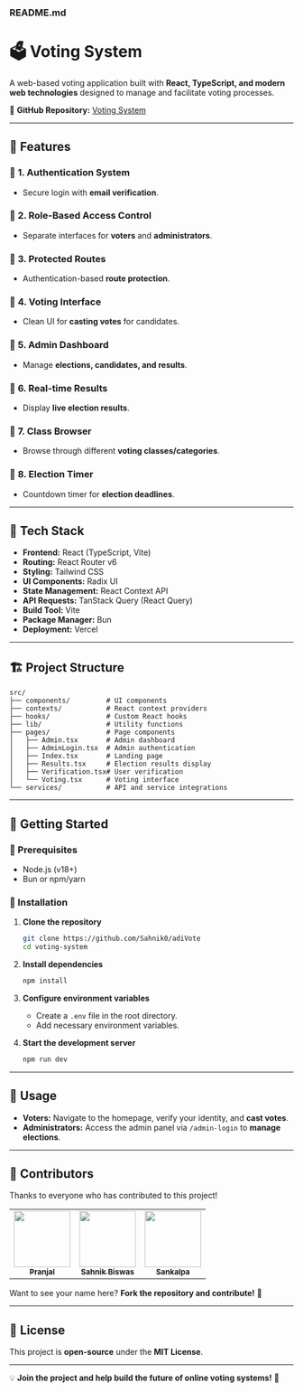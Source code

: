 ### **README.md**  

# 🗳️ Voting System  

A web-based voting application built with **React, TypeScript, and modern web technologies** designed to manage and facilitate voting processes.  

🔗 **GitHub Repository:** [Voting System](https://github.com/Sahnik0/adiVote)  

---

## 🚀 Features  

### 🔹 **1. Authentication System**  
- Secure login with **email verification**.  

### 🔹 **2. Role-Based Access Control**  
- Separate interfaces for **voters** and **administrators**.  

### 🔹 **3. Protected Routes**  
- Authentication-based **route protection**.  

### 🔹 **4. Voting Interface**  
- Clean UI for **casting votes** for candidates.  

### 🔹 **5. Admin Dashboard**  
- Manage **elections, candidates, and results**.  

### 🔹 **6. Real-time Results**  
- Display **live election results**.  

### 🔹 **7. Class Browser**  
- Browse through different **voting classes/categories**.  

### 🔹 **8. Election Timer**  
- Countdown timer for **election deadlines**.  

---

## 🔧 Tech Stack  

- **Frontend:** React (TypeScript, Vite)  
- **Routing:** React Router v6  
- **Styling:** Tailwind CSS  
- **UI Components:** Radix UI  
- **State Management:** React Context API  
- **API Requests:** TanStack Query (React Query)  
- **Build Tool:** Vite  
- **Package Manager:** Bun  
- **Deployment:** Vercel  

---

## 🏗️ Project Structure  

```
src/
├── components/         # UI components
├── contexts/           # React context providers
├── hooks/              # Custom React hooks
├── lib/                # Utility functions
├── pages/              # Page components
│   ├── Admin.tsx       # Admin dashboard
│   ├── AdminLogin.tsx  # Admin authentication
│   ├── Index.tsx       # Landing page
│   ├── Results.tsx     # Election results display
│   ├── Verification.tsx# User verification
│   └── Voting.tsx      # Voting interface
└── services/           # API and service integrations
```

---

## 🎯 Getting Started  

### 🔑 Prerequisites  
- Node.js (v18+)  
- Bun or npm/yarn  

### 🔹 Installation  

1. **Clone the repository**  
   ```sh
   git clone https://github.com/Sahnik0/adiVote
   cd voting-system
   ```  
2. **Install dependencies**  
   ```sh
   npm install
   ```  
3. **Configure environment variables**  
   - Create a `.env` file in the root directory.  
   - Add necessary environment variables.  

4. **Start the development server**  
   ```sh
   npm run dev
   ```  

---

## 📌 Usage  

- **Voters:** Navigate to the homepage, verify your identity, and **cast votes**.  
- **Administrators:** Access the admin panel via `/admin-login` to **manage elections**.  

---

## 🌟 Contributors  

Thanks to everyone who has contributed to this project!  

<table>
  <tr>
    <td align="center"><a href="https://github.com/pmohata34"><img src="https://github.com/pmohata34.png" width="100px;" alt=""/><br /><sub><b>Pranjal</b></sub></a></td>
    <td align="center"><a href="https://github.com/Sahnik0"><img src="https://github.com/Sahnik0.png" width="100px;" alt=""/><br /><sub><b>Sahnik Biswas</b></sub></a></td>
    <td align="center"><a href="https://github.com/sanks011"><img src="https://github.com/sanks011.png" width="100px;" alt=""/><br /><sub><b>Sankalpa</b></sub></a></td>
  </tr>
</table>  

Want to see your name here? **Fork the repository and contribute!** 🚀  

---

## 📜 License  

This project is **open-source** under the **MIT License**.  

---

💡 **Join the project and help build the future of online voting systems!** 🚀  

